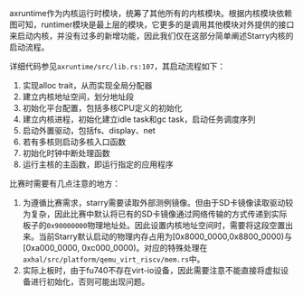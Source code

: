 
axruntime作为内核运行时模块，统筹了其他所有的内核模块。根据内核模块依赖图可知，runtimer模块是最上层的模块，它更多的是调用其他模块对外提供的接口来启动内核，并没有过多的新增功能，因此我们仅在这部分简单阐述Starry内核的启动流程。

详细代码参见`axruntime/src/lib.rs:107`，其启动流程如下：

1. 实现alloc trait，从而实现全局分配器
2. 建立内核地址空间，划分地址段
3. 初始化平台配置，包括多核CPU定义的初始化
4. 建立内核进程，初始化建立idle task和gc task，启动任务调度序列
5. 启动外置驱动，包括fs、display、net
6. 若有多核则启动多核入口函数
7. 初始化时钟中断处理函数
8. 运行主核的主函数，即运行指定的应用程序

比赛时需要有几点注意的地方：

1. 为遵循比赛需求，starry需要读取外部测例镜像。但由于SD卡镜像读取驱动较为复杂，因此比赛中默认将已有的SD卡镜像通过网络传输的方式传递到实际板子的`0x90000000`物理地址处。因此设置内核地址空间时，需要将这段空置出来。当前Starry默认启动的物理内存占用为[0x8000_0000,0x8800_0000)与[0xa000_0000, 0xc000_0000)。对应的特殊处理在`axhal/src/platform/qemu_virt_riscv/mem.rs`中。
2. 实际上板时，由于fu740不存在virt-io设备，因此需要注意不能直接将虚拟设备进行初始化，否则可能出现问题。